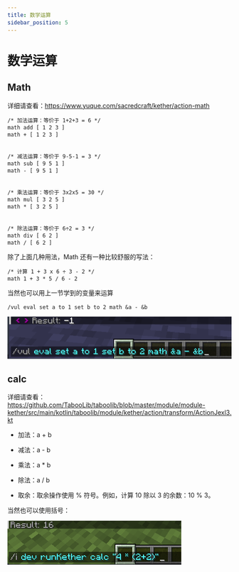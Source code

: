 ```yaml
---
title: 数学运算
sidebar_position: 5
---
```


# 数学运算

## Math

详细请查看：https://www.yuque.com/sacredcraft/kether/action-math

```
/* 加法运算：等价于 1+2+3 = 6 */
math add [ 1 2 3 ]
math + [ 1 2 3 ]


/* 减法运算：等价于 9-5-1 = 3 */
math sub [ 9 5 1 ]
math - [ 9 5 1 ]


/* 乘法运算：等价于 3x2x5 = 30 */
math mul [ 3 2 5 ]
math * [ 3 2 5 ]


/* 除法运算：等价于 6÷2 = 3 */
math div [ 6 2 ]
math / [ 6 2 ]
```

除了上面几种用法，Math 还有一种比较舒服的写法：

```
​/* 计算 1 + 3 x 6 ÷ 3 - 2 */
math 1 + 3 * 5 / 6 - 2
```

当然也可以用上一节学到的变量来运算

```
/vul eval set a to 1 set b to 2 math &a - &b
```

![](_images/math_1.png)

## calc

详细请查看：https://github.com/TabooLib/taboolib/blob/master/module/module-kether/src/main/kotlin/taboolib/module/kether/action/transform/ActionJexl3.kt

- 加法：a + b
- 减法：a - b
- 乘法：a * b
- 除法：a / b

- 取余：取余操作使用 % 符号。例如，计算 10 除以 3 的余数：10 % 3。

当然也可以使用括号：

![](_images/括号.png)
